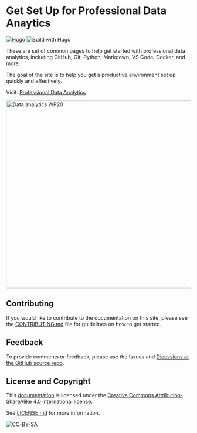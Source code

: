 # Get Set Up for Professional Data Anaytics

[![Hugo](https://img.shields.io/badge/Hugo-0.111.3-blue.svg)](https://gohugo.io)
![Build with Hugo](https://github.com/denisecase/datafun-central/workflows/Deploy%20Hugo%20site%20to%20Pages/badge.svg)

These are set of common pages to help get started with professional data analytics,
including GitHub, Git, Python, Markdown, VS Code, Docker, and more. 

The goal of the site is to help you get a productive environment set up quickly and effectively.

Visit: [Professional Data Analytics](https://denisecase.github.io/datafun-central/)

<a title="Illustrated by Jasmina El Bouamraoui and Karabo Poppy Moletsane, CC0, via Wikimedia Commons" href="https://commons.wikimedia.org/wiki/File:Data_analytics_WP20.png"><img width="512" alt="Data analytics WP20" src="https://upload.wikimedia.org/wikipedia/commons/thumb/7/7d/Data_analytics_WP20.png/512px-Data_analytics_WP20.png"></a>

## Contributing

If you would like to contribute to the documentation on this site, please see the [CONTRIBUTING.md](CONTRIBUTING.md) file for guidelines on how to get started.

## Feedback

To provide comments or feedback, please use the Issues and 
[Dicussions at the GitHub source repo](https://github.com/denisecase/datafun-central/discussions).

## License and Copyright

This [documentation](https://github.com/denisecase/datafun-central) is licensed under the [Creative Commons Attribution-ShareAlike 4.0 International license](https://creativecommons.org/licenses/by-sa/4.0/). 

See [LICENSE.md](LICENSE.md) for more information.

[![CC-BY-SA](https://i.creativecommons.org/l/by-sa/4.0/88x31.png)](http://creativecommons.org/licenses/by-sa/4.0/)
